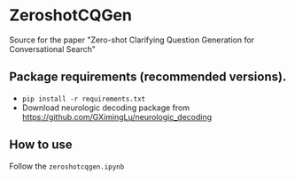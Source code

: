 # ZeroshotCQGen
Source for the paper "Zero-shot Clarifying Question Generation for Conversational Search"

## Package requirements (recommended versions).
* `pip install -r requirements.txt`
* Download neurologic decoding package from https://github.com/GXimingLu/neurologic_decoding

## How to use
Follow the `zeroshotcqgen.ipynb`
